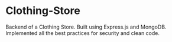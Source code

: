 # Clothing-Store
Backend of a Clothing Store. Built using Express.js and MongoDB. Implemented all the best practices for security and clean code.

